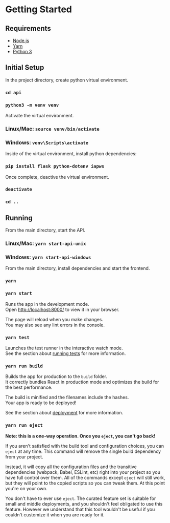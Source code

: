 # Getting Started

## Requirements

- [Node.js](https://nodejs.org/en)
- [Yarn](https://yarnpkg.com/)
- [Python 3](https://www.python.org/)

## Initial Setup

In the project directory, create python virtual environment.

### `cd api`

### `python3 -m venv venv`

Activate the virtual environment.

### Linux/Mac: `source venv/bin/activate`

### Windows: `venv\Scripts\activate`

Inside of the virtual environment, install python dependencies:

### `pip install flask python-dotenv iapws`

Once complete, deactive the virtual environment.

### `deactivate`

### `cd ..`

## Running

From the main directory, start the API.

### Linux/Mac: `yarn start-api-unix`

### Windows: `yarn start-api-windows`

From the main directory, install dependencies and start the frontend.

### `yarn`

### `yarn start`

Runs the app in the development mode.\
Open [http://localhost:8000/](http://localhost:8000/) to view it in your browser.

The page will reload when you make changes.\
You may also see any lint errors in the console.

### `yarn test`

Launches the test runner in the interactive watch mode.\
See the section about [running tests](https://facebook.github.io/create-react-app/docs/running-tests) for more information.

### `yarn run build`

Builds the app for production to the `build` folder.\
It correctly bundles React in production mode and optimizes the build for the best performance.

The build is minified and the filenames include the hashes.\
Your app is ready to be deployed!

See the section about [deployment](https://facebook.github.io/create-react-app/docs/deployment) for more information.

### `yarn run eject`

**Note: this is a one-way operation. Once you `eject`, you can't go back!**

If you aren't satisfied with the build tool and configuration choices, you can `eject` at any time. This command will remove the single build dependency from your project.

Instead, it will copy all the configuration files and the transitive dependencies (webpack, Babel, ESLint, etc) right into your project so you have full control over them. All of the commands except `eject` will still work, but they will point to the copied scripts so you can tweak them. At this point you're on your own.

You don't have to ever use `eject`. The curated feature set is suitable for small and middle deployments, and you shouldn't feel obligated to use this feature. However we understand that this tool wouldn't be useful if you couldn't customize it when you are ready for it.
